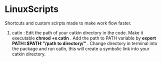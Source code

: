 # LinuxScripts
Shortcuts and custom scirpts made to make work flow faster.

1. catln : Edit the path of your catkin directory in the code. Make it executable **chmod +x catln** . Add the path to PATH variable by  **export PATH=$PATH:"/path to directory/"** . Change directory in terminal into the  package and run catln, this will create a symbolic link into your catkin directory. 
